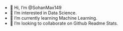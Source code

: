 - 👋 Hi, I’m @SohanMax149
- 👀 I’m interested in Data Science.
- 🌱 I’m currently learning Machine Learning.
- 💞️ I’m looking to collaborate on Github Readme Stats.



